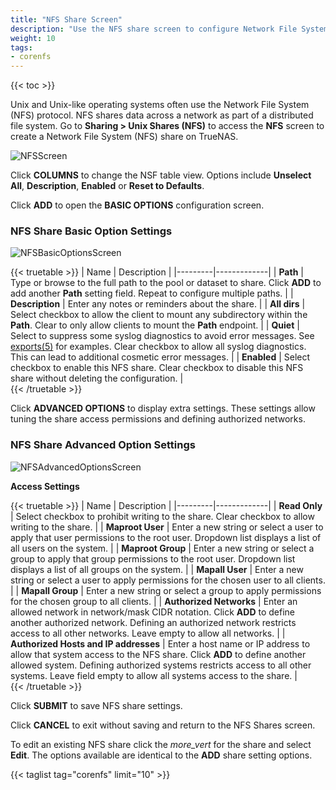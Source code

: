 ```yaml
---
title: "NFS Share Screen"
description: "Use the NFS share screen to configure Network File System (NFS) shares on your TrueNAS."
weight: 10
tags:
- corenfs
---
```


{{< toc >}}

Unix and Unix-like operating systems often use the Network File System (NFS) protocol. NFS shares data across a network as part of a distributed file system. Go to **Sharing > Unix Shares (NFS)** to access the **NFS** screen to create a Network File System (NFS) share on TrueNAS.

![NFSScreen](/images/CORE/13.0/NFSScreen.png "Sharing NFS Screen")

Click **COLUMNS** to change the NSF table view. Options include **Unselect All**, **Description**, **Enabled** or **Reset to Defaults**.

Click **ADD** to open the **BASIC OPTIONS** configuration screen.

### NFS Share Basic Option Settings

![NFSBasicOptionsScreen](/images/CORE/13.0/NFSBasicOptionsScreen.png "Services NFS Basic Options")

{{< truetable >}}
| Name | Description |
|---------|-------------|
| **Path** | Type or browse to the full path to the pool or dataset to share. Click **ADD** to add another **Path** setting field. Repeat to configure multiple paths. |
| **Description** | Enter any notes or reminders about the share. |
| **All dirs** | Select checkbox to allow the client to mount any subdirectory within the **Path**. Clear to only allow clients to mount the **Path** endpoint. |
| **Quiet** | Select to suppress some syslog diagnostics to avoid error messages. See [exports(5)](https://www.freebsd.org/cgi/man.cgi?query=exports) for examples. Clear checkbox to allow all syslog diagnostics. This can lead to additional cosmetic error messages. |
| **Enabled** | Select checkbox to enable this NFS share. Clear checkbox to disable this NFS share without deleting the configuration. |  
{{< /truetable >}}

Click **ADVANCED OPTIONS** to display extra settings. These settings allow tuning the share access permissions and defining authorized networks.

### NFS Share Advanced Option Settings

![NFSAdvancedOptionsScreen](/images/CORE/13.0/NFSAdvancedOptionsScreen.png "Services NFS Advanced Options")

**Access Settings**

{{< truetable >}}
| Name | Description |
|---------|-------------|
| **Read Only** | Select checkbox to prohibit writing to the share. Clear checkbox to allow writing to the share. |
| **Maproot User** | Enter a new string or select a user to apply that user permissions to the root user. Dropdown list displays a list of all users on the system. |
| **Maproot Group** | Enter a new string or select a group to apply that group permissions to the root user. Dropdown list displays a list of all groups on the system. |
| **Mapall User** | Enter a new string or select a user to apply permissions for the chosen user to all clients. |
| **Mapall Group** | Enter a new string or select a group to apply permissions for the chosen group to all clients. |
| **Authorized Networks** | Enter an allowed network in network/mask CIDR notation. Click **ADD** to define another authorized network. Defining an authorized network restricts access to all other networks. Leave empty to allow all networks. |
| **Authorized Hosts and IP addresses** | Enter a host name or IP address to allow that system access to the NFS share. Click **ADD** to define another allowed system. Defining authorized systems restricts access to all other systems. Leave field empty to allow all systems access to the share. |  
{{< /truetable >}}

Click **SUBMIT** to save NFS share settings.

Click **CANCEL** to exit without saving and return to the NFS Shares screen.

To edit an existing NFS share click the <i class="material-icons" aria-hidden="true" title="Options">more_vert</i> for the share and select **Edit**.
The options available are identical to the **ADD** share setting options.

{{< taglist tag="corenfs" limit="10" >}}
